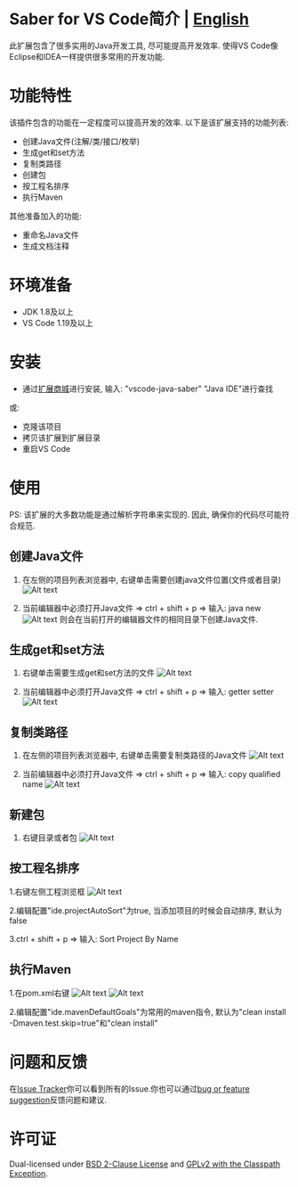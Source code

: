 # Saber for VS Code简介 | [English](README.md)
此扩展包含了很多实用的Java开发工具, 尽可能提高开发效率. 使得VS Code像Eclipse和IDEA一样提供很多常用的开发功能.

# 功能特性
该插件包含的功能在一定程度可以提高开发的效率. 以下是该扩展支持的功能列表:
* 创建Java文件(注解/类/接口/枚举)
* 生成get和set方法
* 复制类路径
* 创建包
* 按工程名排序
* 执行Maven

其他准备加入的功能:
* 重命名Java文件
* 生成文档注释

# 环境准备
* JDK 1.8及以上
* VS Code 1.19及以上

# 安装
* 通过[扩展商城](https://marketplace.visualstudio.com/)进行安装, 输入: "vscode-java-saber" "Java IDE"进行查找

或:  

* 克隆该项目
* 拷贝该扩展到扩展目录
* 重启VS Code

# 使用
PS: 该扩展的大多数功能是通过解析字符串来实现的. 因此, 确保你的代码尽可能符合规范.

## 创建Java文件
1. 在左侧的项目列表浏览器中, 右键单击需要创建java文件位置(文件或者目录)
![Alt text](./preview/java.ide.new.java.file.png)

2. 当前编辑器中必须打开Java文件 => ctrl + shift + p => 输入: java new
![Alt text](./preview/java.ide.new.java.file.cmd.png)
则会在当前打开的编辑器文件的相同目录下创建Java文件.

## 生成get和set方法
1. 右键单击需要生成get和set方法的文件
![Alt text](./preview/java.ide.generate.getter.setter.png)

2. 当前编辑器中必须打开Java文件 => ctrl + shift + p => 输入: getter setter
![Alt text](./preview/java.ide.generate.getter.setter.cmd.png)

## 复制类路径
1. 在左侧的项目列表浏览器中, 右键单击需要复制类路径的Java文件
![Alt text](./preview/java.ide.copy.qualified.name.png)

2. 当前编辑器中必须打开Java文件 => ctrl + shift + p => 输入: copy qualified name
![Alt text](./preview/java.ide.copy.qualified.name.cmd.png)

## 新建包
1. 右键目录或者包
![Alt text](./preview/java.ide.new.package.png)

## 按工程名排序
1.右键左侧工程浏览框
![Alt text](./preview/java.ide.sort.project.menu.png)

2.编辑配置"ide.projectAutoSort"为true, 当添加项目的时候会自动排序, 默认为false

3.ctrl + shift + p => 输入: Sort Project By Name

## 执行Maven
1.在pom.xml右键
![Alt text](./preview/java.ide.run.as.menu.png)
![Alt text](./preview/java.ide.run.as.goals.png)

2.编辑配置"ide.mavenDefaultGoals"为常用的maven指令, 默认为"clean install -Dmaven.test.skip=true"和"clean install"

# 问题和反馈
在[Issue Tracker](https://github.com/jiangdequan/vscode-java-saber/issues)你可以看到所有的Issue.你也可以通过[bug or feature suggestion](https://github.com/jiangdequan/vscode-java-saber/issues/new)反馈问题和建议.

# 许可证
Dual-licensed under [BSD 2-Clause License](http://opensource.org/licenses/BSD-2-Clause) and [GPLv2 with the Classpath Exception](http://openjdk.java.net/legal/gplv2+ce.html).